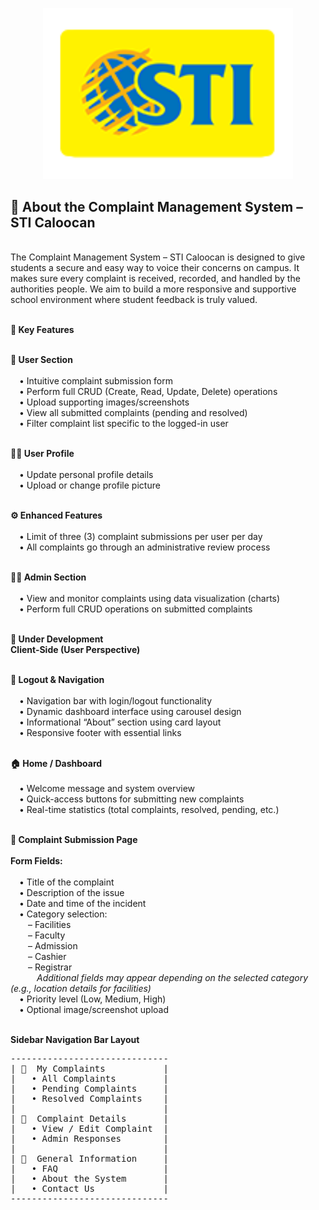 <p align="center">
  <a href="#" target="_blank">
    <img src="public/image/STI_LOGO_for_eLMS.png" width="400" alt="STI PROPERTY">
  </a>
</p>

<h2><strong>📌 About the Complaint Management System – STI Caloocan</strong></h2>
<br/>
The Complaint Management System – STI Caloocan is designed to give students a secure and easy way to voice their concerns on campus. It makes sure every complaint is received, recorded, and handled by the authorities people. We aim to build a more responsive and supportive school environment where student feedback is truly valued.
<br/><br/>

<strong>🔧 Key Features</strong>
<br/><br/>

<strong>👤 User Section</strong>
<br/><br/>
&emsp;• Intuitive complaint submission form <br/>
&emsp;• Perform full CRUD (Create, Read, Update, Delete) operations <br/>
&emsp;• Upload supporting images/screenshots <br/>
&emsp;• View all submitted complaints (pending and resolved) <br/>
&emsp;• Filter complaint list specific to the logged-in user <br/><br/>

<strong>🙍‍♂️ User Profile</strong>
<br/><br/>
&emsp;• Update personal profile details <br/>
&emsp;• Upload or change profile picture <br/><br/>

<strong>⚙️ Enhanced Features</strong>
<br/><br/>
&emsp;• Limit of three (3) complaint submissions per user per day <br/>
&emsp;• All complaints go through an administrative review process <br/><br/>

<strong>👨‍💼 Admin Section</strong>
<br/><br/>
&emsp;• View and monitor complaints using data visualization (charts) <br/>
&emsp;• Perform full CRUD operations on submitted complaints <br/><br/>

<strong>🚧 Under Development</strong>
<br/>
<strong>Client-Side (User Perspective)</strong>
<br/><br/>

<strong>🔐 Logout & Navigation</strong>
<br/><br/>
&emsp;• Navigation bar with login/logout functionality <br/>
&emsp;• Dynamic dashboard interface using carousel design <br/>
&emsp;• Informational “About” section using card layout <br/>
&emsp;• Responsive footer with essential links <br/><br/>

<strong>🏠 Home / Dashboard</strong>
<br/><br/>
&emsp;• Welcome message and system overview <br/>
&emsp;• Quick-access buttons for submitting new complaints <br/>
&emsp;• Real-time statistics (total complaints, resolved, pending, etc.) <br/><br/>

<strong>📝 Complaint Submission Page</strong>
<br/><br/>
<strong>Form Fields:</strong>
<br/><br/>
&emsp;• Title of the complaint <br/>
&emsp;• Description of the issue <br/>
&emsp;• Date and time of the incident <br/>
&emsp;• Category selection: <br/>
&emsp;&emsp;– Facilities <br/>
&emsp;&emsp;– Faculty <br/>
&emsp;&emsp;– Admission <br/>
&emsp;&emsp;– Cashier <br/>
&emsp;&emsp;– Registrar <br/>
&emsp;&emsp;&emsp;*Additional fields may appear depending on the selected category (e.g., location details for facilities)* <br/>
&emsp;• Priority level (Low, Medium, High) <br/>
&emsp;• Optional image/screenshot upload <br/><br/>

<strong>Sidebar Navigation Bar Layout</strong>
<br/>
<pre>
------------------------------
| 📂  My Complaints           |
|   • All Complaints         |
|   • Pending Complaints     |
|   • Resolved Complaints    |
|                            |
| 📝  Complaint Details       |
|   • View / Edit Complaint  |
|   • Admin Responses        |
|                            |
| 📖  General Information     |
|   • FAQ                    |
|   • About the System       |
|   • Contact Us             |
------------------------------
</pre>
